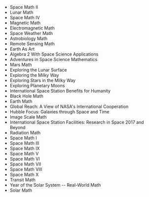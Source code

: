 <ul>

                             

 <li><a target="_blank" href="https://github.com/manjunath5496/NASA-Science-e-Books/blob/master/nasa(1).pdf" style="text-decoration:none;">Space Math II</a></li>

 <li><a target="_blank" href="https://github.com/manjunath5496/NASA-Science-e-Books/blob/master/nasa(2).pdf" style="text-decoration:none;">Lunar Math</a></li>

<li><a target="_blank" href="https://github.com/manjunath5496/NASA-Science-e-Books/blob/master/nasa(3).pdf" style="text-decoration:none;">Space Math IV</a></li>
 <li><a target="_blank" href="https://github.com/manjunath5496/NASA-Science-e-Books/blob/master/nasa(4).pdf" style="text-decoration:none;">Magnetic Math</a></li>                              
<li><a target="_blank" href="https://github.com/manjunath5496/NASA-Science-e-Books/blob/master/nasa(5).pdf" style="text-decoration:none;">Electromagnetic Math</a></li>
<li><a target="_blank" href="https://github.com/manjunath5496/NASA-Science-e-Books/blob/master/nasa(6).pdf" style="text-decoration:none;">Space Weather Math</a></li>
 <li><a target="_blank" href="https://github.com/manjunath5496/NASA-Science-e-Books/blob/master/nasa(7).pdf" style="text-decoration:none;">Astrobiology Math</a></li>

 <li><a target="_blank" href="https://github.com/manjunath5496/NASA-Science-e-Books/blob/master/nasa(8).pdf" style="text-decoration:none;">Remote Sensing Math</a></li>
   <li><a target="_blank" href="https://github.com/manjunath5496/NASA-Science-e-Books/blob/master/nasa(9).pdf" style="text-decoration:none;">Earth As Art</a></li>
  
   
 <li><a target="_blank" href="https://github.com/manjunath5496/NASA-Science-e-Books/blob/master/nasa(10).pdf" style="text-decoration:none;">Algebra 2 With Space Science Applications</a></li>                              
<li><a target="_blank" href="https://github.com/manjunath5496/NASA-Science-e-Books/blob/master/nasa(11).pdf" style="text-decoration:none;"> Adventures in Space Science Mathematics</a></li>
<li><a target="_blank" href="https://github.com/manjunath5496/NASA-Science-e-Books/blob/master/nasa(12).pdf" style="text-decoration:none;">Mars Math</a></li>
<li><a target="_blank" href="https://github.com/manjunath5496/NASA-Science-e-Books/blob/master/nasa(13).pdf" style="text-decoration:none;">Exploring the Lunar Surface</a></li>

<li><a target="_blank" href="https://github.com/manjunath5496/NASA-Science-e-Books/blob/master/nasa(14).pdf" style="text-decoration:none;">Exploring the Milky Way</a></li>
                              
<li><a target="_blank" href="https://github.com/manjunath5496/NASA-Science-e-Books/blob/master/nasa(15).pdf" style="text-decoration:none;">Exploring Stars in the Milky Way</a></li>

<li><a target="_blank" href="https://github.com/manjunath5496/NASA-Science-e-Books/blob/master/nasa(16).pdf" style="text-decoration:none;">Exploring Planetary Moons</a></li>

  <li><a target="_blank" href="https://github.com/manjunath5496/NASA-Science-e-Books/blob/master/nasa(17).pdf" style="text-decoration:none;">International Space Station Benefits for Humanity</a></li>   
  
<li><a target="_blank" href="https://github.com/manjunath5496/NASA-Science-e-Books/blob/master/nasa(18).pdf" style="text-decoration:none;">Black Hole Math</a></li> 

  
<li><a target="_blank" href="https://github.com/manjunath5496/NASA-Science-e-Books/blob/master/nasa(19).pdf" style="text-decoration:none;">Earth Math</a></li> 

<li><a target="_blank" href="https://github.com/manjunath5496/NASA-Science-e-Books/blob/master/nasa(20).pdf" style="text-decoration:none;">Global Reach: A View of NASA's International Cooperation</a></li>

<li><a target="_blank" href="https://github.com/manjunath5496/NASA-Science-e-Books/blob/master/nasa(21).pdf" style="text-decoration:none;">Hubble Focus: Galaxies through Space and Time</a></li>
<li><a target="_blank" href="https://github.com/manjunath5496/NASA-Science-e-Books/blob/master/nasa(22).pdf" style="text-decoration:none;">Image Scale Math</a></li> 
 <li><a target="_blank" href="https://github.com/manjunath5496/NASA-Science-e-Books/blob/master/nasa(23).pdf" style="text-decoration:none;">International Space Station Facilities: Research in Space 2017 and Beyond</a></li> 
 

   <li><a target="_blank" href="https://github.com/manjunath5496/NASA-Science-e-Books/blob/master/nasa(24).pdf" style="text-decoration:none;">Radiation Math</a></li>


<li><a target="_blank" href="https://github.com/manjunath5496/NASA-Science-e-Books/blob/master/nasa(25).pdf" style="text-decoration:none;">Space Math I </a></li> 

<li><a target="_blank" href="https://github.com/manjunath5496/NASA-Science-e-Books/blob/master/nasa(26).pdf" style="text-decoration:none;">Space Math III</a></li>

   <li><a target="_blank" href="https://github.com/manjunath5496/NASA-Science-e-Books/blob/master/nasa(27).pdf" style="text-decoration:none;">Space Math IX</a></li>


<li><a target="_blank" href="https://github.com/manjunath5496/NASA-Science-e-Books/blob/master/nasa(28).pdf" style="text-decoration:none;">Space Math V </a></li> 

<li><a target="_blank" href="https://github.com/manjunath5496/NASA-Science-e-Books/blob/master/nasa(29).pdf" style="text-decoration:none;">Space Math VI</a></li>

<li><a target="_blank" href="https://github.com/manjunath5496/NASA-Science-e-Books/blob/master/nasa(30).pdf" style="text-decoration:none;">Space Math VII </a></li> 

<li><a target="_blank" href="https://github.com/manjunath5496/NASA-Science-e-Books/blob/master/nasa(31).pdf" style="text-decoration:none;">Space Math VIII</a></li>

   <li><a target="_blank" href="https://github.com/manjunath5496/NASA-Science-e-Books/blob/master/nasa(32).pdf" style="text-decoration:none;">Space Math X</a></li>


<li><a target="_blank" href="https://github.com/manjunath5496/NASA-Science-e-Books/blob/master/nasa(33).pdf" style="text-decoration:none;">Transit Math </a></li> 

<li><a target="_blank" href="https://github.com/manjunath5496/NASA-Science-e-Books/blob/master/nasa(34).pdf" style="text-decoration:none;">Year of the Solar System -- Real-World Math</a></li>


<li><a target="_blank" href="https://github.com/manjunath5496/NASA-Science-e-Books/blob/master/nasa(35).pdf" style="text-decoration:none;">Solar Math </a></li> 



</ul>
